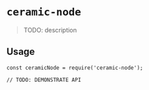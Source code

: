 # `ceramic-node`

> TODO: description

## Usage

```
const ceramicNode = require('ceramic-node');

// TODO: DEMONSTRATE API
```
